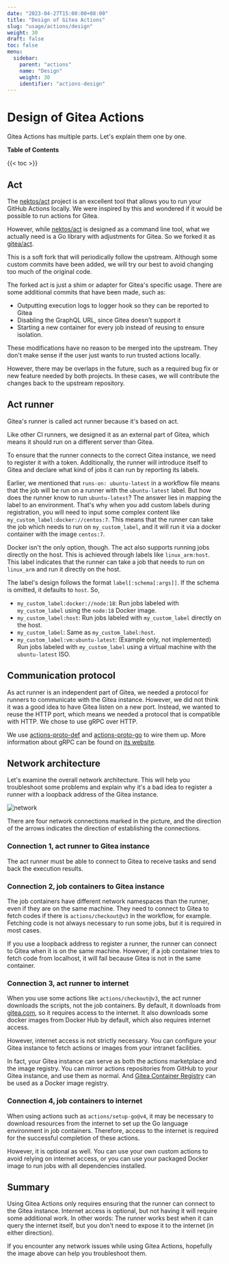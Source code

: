 ```yaml
---
date: "2023-04-27T15:00:00+08:00"
title: "Design of Gitea Actions"
slug: "usage/actions/design"
weight: 30
draft: false
toc: false
menu:
  sidebar:
    parent: "actions"
    name: "Design"
    weight: 30
    identifier: "actions-design"
---
```


# Design of Gitea Actions

Gitea Actions has multiple parts.
Let's explain them one by one.

**Table of Contents**

{{< toc >}}

## Act

The [nektos/act](https://github.com/nektos/act) project is an excellent tool that allows you to run your GitHub Actions locally.
We were inspired by this and wondered if it would be possible to run actions for Gitea.

However, while [nektos/act](https://github.com/nektos/act) is designed as a command line tool, what we actually need is a Go library with adjustments for Gitea.
So we forked it as [gitea/act](https://gitea.com/gitea/act).

This is a soft fork that will periodically follow the upstream.
Although some custom commits have been added, we will try our best to avoid changing too much of the original code.

The forked act is just a shim or adapter for Gitea's specific usage.
There are some additional commits that have been made, such as:

- Outputting execution logs to logger hook so they can be reported to Gitea
- Disabling the GraphQL URL, since Gitea doesn't support it
- Starting a new container for every job instead of reusing to ensure isolation.

These modifications have no reason to be merged into the upstream.
They don't make sense if the user just wants to run trusted actions locally.

However, there may be overlaps in the future, such as a required bug fix or new feature needed by both projects.
In these cases, we will contribute the changes back to the upstream repository.

## Act runner

Gitea's runner is called act runner because it's based on act.

Like other CI runners, we designed it as an external part of Gitea, which means it should run on a different server than Gitea.

To ensure that the runner connects to the correct Gitea instance, we need to register it with a token.
Additionally, the runner will introduce itself to Gitea and declare what kind of jobs it can run by reporting its labels.

Earlier, we mentioned that `runs-on: ubuntu-latest` in a workflow file means that the job will be run on a runner with the `ubuntu-latest` label.
But how does the runner know to run `ubuntu-latest`? The answer lies in mapping the label to an environment.
That's why when you add custom labels during registration, you will need to input some complex content like `my_custom_label:docker://centos:7`.
This means that the runner can take the job which needs to run on `my_custom_label`, and it will run it via a docker container with the image `centos:7`.

Docker isn't the only option, though.
The act also supports running jobs directly on the host.
This is achieved through labels like `linux_arm:host`.
This label indicates that the runner can take a job that needs to run on `linux_arm` and run it directly on the host.

The label's design follows the format `label[:schema[:args]]`.
If the schema is omitted, it defaults to `host`.
So,

- `my_custom_label:docker://node:18`: Run jobs labeled with `my_custom_label` using the `node:18` Docker image.
- `my_custom_label:host`: Run jobs labeled with `my_custom_label` directly on the host.
- `my_custom_label`: Same as `my_custom_label:host`.
- `my_custom_label:vm:ubuntu-latest`: (Example only, not implemented) Run jobs labeled with `my_custom_label` using a virtual machine with the `ubuntu-latest` ISO.

## Communication protocol

As act runner is an independent part of Gitea, we needed a protocol for runners to communicate with the Gitea instance.
However, we did not think it was a good idea to have Gitea listen on a new port.
Instead, we wanted to reuse the HTTP port, which means we needed a protocol that is compatible with HTTP.
We chose to use gRPC over HTTP.

We use [actions-proto-def](https://gitea.com/gitea/actions-proto-def) and [actions-proto-go](https://gitea.com/gitea/actions-proto-go) to wire them up.
More information about gRPC can be found on [its website](https://grpc.io/).

## Network architecture

Let's examine the overall network architecture.
This will help you troubleshoot some problems and explain why it's a bad idea to register a runner with a loopback address of the Gitea instance.

![network](/images/usage/actions/network.png)

There are four network connections marked in the picture, and the direction of the arrows indicates the direction of establishing the connections.

### Connection 1, act runner to Gitea instance

The act runner must be able to connect to Gitea to receive tasks and send back the execution results.

### Connection 2, job containers to Gitea instance

The job containers have different network namespaces than the runner, even if they are on the same machine.
They need to connect to Gitea to fetch codes if there is `actions/checkout@v3` in the workflow, for example.
Fetching code is not always necessary to run some jobs, but it is required in most cases.

If you use a loopback address to register a runner, the runner can connect to Gitea when it is on the same machine.
However, if a job container tries to fetch code from localhost, it will fail because Gitea is not in the same container.

### Connection 3, act runner to internet

When you use some actions like `actions/checkout@v3`, the act runner downloads the scripts, not the job containers.
By default, it downloads from [gitea.com](http://gitea.com/), so it requires access to the internet.
It also downloads some docker images from Docker Hub by default, which also requires internet access.

However, internet access is not strictly necessary.
You can configure your Gitea instance to fetch actions or images from your intranet facilities.

In fact, your Gitea instance can serve as both the actions marketplace and the image registry.
You can mirror actions repositories from GitHub to your Gitea instance, and use them as normal.
And [Gitea Container Registry](https://docs.gitea.io/en-us/usage/packages/container/) can be used as a Docker image registry.

### Connection 4, job containers to internet

When using actions such as `actions/setup-go@v4`, it may be necessary to download resources from the internet to set up the Go language environment in job containers.
Therefore, access to the internet is required for the successful completion of these actions.

However, it is optional as well.
You can use your own custom actions to avoid relying on internet access, or you can use your packaged Docker image to run jobs with all dependencies installed.

## Summary

Using Gitea Actions only requires ensuring that the runner can connect to the Gitea instance.
Internet access is optional, but not having it will require some additional work.
In other words: The runner works best when it can query the internet itself, but you don't need to expose it to the internet (in either direction).

If you encounter any network issues while using Gitea Actions, hopefully the image above can help you troubleshoot them.
